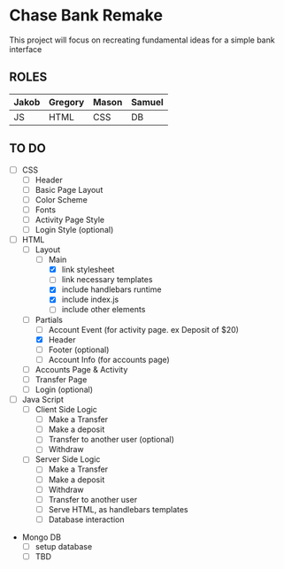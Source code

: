 # Chase Bank Remake

This project will focus on recreating fundamental ideas for a simple bank interface

## ROLES
Jakob  | Gregory | Mason | Samuel
-------|---------|-------|--------
JS     | HTML    | CSS   | DB


## TO DO
- [ ] CSS
  - [ ] Header
  - [ ] Basic Page Layout
  - [ ] Color Scheme
  - [ ] Fonts
  - [ ] Activity Page Style
  - [ ] Login Style (optional)

- [ ] HTML
  - [ ] Layout
    - [ ] Main
      - [x] link stylesheet
      - [ ] link necessary templates
      - [x] include handlebars runtime
      - [x] include index.js
      - [ ] include other elements
  - [ ] Partials
    - [ ] Account Event (for activity page. ex Deposit of $20)
    - [x] Header
    - [ ] Footer (optional)
    - [ ] Account Info (for accounts page)
  - [ ] Accounts Page & Activity
  - [ ] Transfer Page
  - [ ] Login (optional)

- [ ] Java Script
  - [ ] Client Side Logic
    - [ ] Make a Transfer
    - [ ] Make a deposit
    - [ ] Transfer to another user (optional)
    - [ ] Withdraw
  - [ ] Server Side Logic
    - [ ] Make a Transfer
    - [ ] Make a deposit
    - [ ] Withdraw
    - [ ] Transfer to another user
    - [ ] Serve HTML, as handlebars templates
    - [ ] Database interaction

- Mongo DB
  - [ ] setup database
  - [ ] TBD
